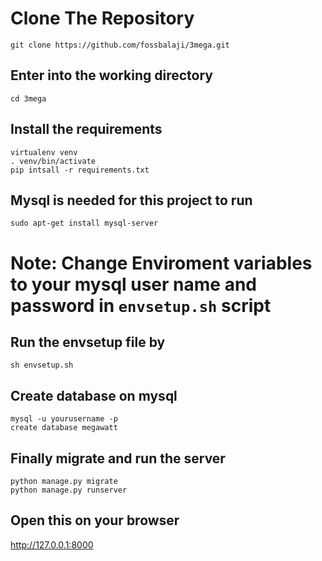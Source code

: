# Clone The Repository
```shell
git clone https://github.com/fossbalaji/3mega.git
```
## Enter into the working directory

```shell
cd 3mega
```
## Install the requirements
```shell
virtualenv venv
. venv/bin/activate
pip intsall -r requirements.txt
```

## Mysql is needed for this project to run
```shell
sudo apt-get install mysql-server
```

# Note: Change Enviroment variables to your mysql user name and password in `envsetup.sh` script

## Run the envsetup file by
```shell
sh envsetup.sh
```

## Create database on mysql

```shell
mysql -u yourusername -p
create database megawatt
```

## Finally migrate and run the server
```shell
python manage.py migrate
python manage.py runserver
```

## Open this on your browser
http://127.0.0.1:8000
